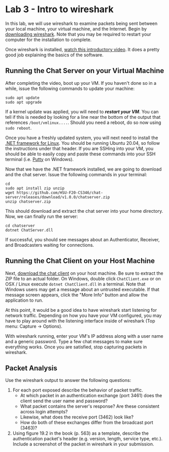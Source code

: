 # Lab 3 - Intro to wireshark
In this lab, we will use wireshark to examine packets being sent between your local machine, your virtual machine, and the Internet.  Begin by [downloading wireshark](https://www.wireshark.org/download.html).  Note that you may be required to restart your computer for the installation to complete.

Once wireshark is installed, [watch this introductory video](https://www.youtube.com/watch?v=r0l_54thSYU).  It does a pretty good job explaining the basics of the software.

## Running the Chat Server on your Virtual Machine
After completing the video, boot up your VM.  If you haven't done so in a while, issue the following commands to update your machine:

```
sudo apt update
sudo apt upgrade
```

If a kernel update was applied, you will need to **_restart your VM_**.  You can tell if this is needed by looking for a line near the bottom of the output that references ```/boot/vmlinux....```.  Should you need a reboot, do so now using ```sudo reboot```.  

Once you have a freshly updated system, you will next need to install the [.NET framework for Linux](https://docs.microsoft.com/en-us/dotnet/core/install/linux-ubuntu).  You should be running Ubuntu 20.04, so follow the instructions under that header.  If you are SSHing into your VM, you should be able to easily copy and paste these commands into your SSH terminal (i.e. [Putty](https://www.chiark.greenend.org.uk/~sgtatham/putty/latest.html) on Windows).

Now that we have the .NET framework installed, we are going to download and the chat server.  Issue the following commands in your terminal:

```
cd 
sudo apt install zip unzip
wget https://github.com/HSU-F20-CS346/chat-server/releases/download/v1.0.0/chatserver.zip
unzip chatserver.zip
```

This should download and extract the chat server into your home directory.  Now, we can finally run the server:

```
cd chatserver
dotnet ChatServer.dll
```

If successful, you should see messages about an Authenticator, Receiver, and Broadcasters waiting for connections.

## Running the Chat Client on your Host Machine
Next, [download the chat client](https://github.com/HSU-F20-CS346/chat-server/releases/download/v1.0.0/chatclient.zip) on your host machine.  Be sure to extract the ZIP file to an actual folder.  On Windows, double click ```ChatClient.exe``` or on OSX / Linux execute ```dotnet ChatClient.dll``` in a terminal.  Note that Windows users may get a message about an untrusted executable.  If that message screen appears, click the "More Info" button and allow the application to run.  

At this point, it would be a good idea to have wireshark start listening for network traffic.  Depending on how you have your VM configured, you may have to play around with the listening interface inside of wireshark (Top menu: Capture -> Options).

With wireshark running, enter your VM's IP address along with a user name and a generic password.  Type a few chat messages to make sure everything works.  Once you are satisfied, stop capturing packets in wireshark.

## Packet Analysis
Use the wireshark output to answer the following questions:
1. For each port exposed describe the behavior of packet traffic.  
   * At which packet in an authentication exchange (port 3461) does the client send the user name and password?  
   * What packet contains the server's response?  Are these consistent across login attempts?  
   * Likewise, what does the receive port (3462) look like?  
   * How do both of these exchanges differ from the broadcast port (3463)? 
2. Using figure 19.2 in the book (p. 563) as a template, describe the authentication packet's header (e.g. version, length, service type, etc.).  Include a screenshot of the packet in wireshark in your submission.   